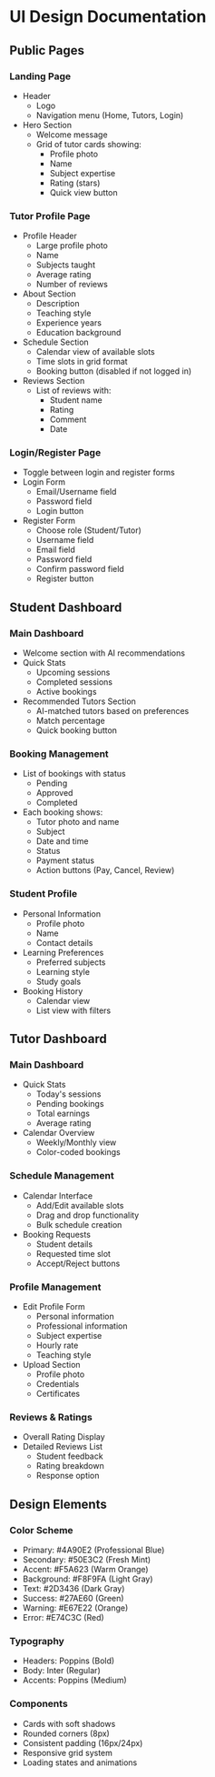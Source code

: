 # UI Design Documentation

## Public Pages

### Landing Page
- Header
  - Logo
  - Navigation menu (Home, Tutors, Login)
- Hero Section
  - Welcome message
  - Grid of tutor cards showing:
    - Profile photo
    - Name
    - Subject expertise
    - Rating (stars)
    - Quick view button

### Tutor Profile Page
- Profile Header
  - Large profile photo
  - Name
  - Subjects taught
  - Average rating
  - Number of reviews
- About Section
  - Description
  - Teaching style
  - Experience years
  - Education background
- Schedule Section
  - Calendar view of available slots
  - Time slots in grid format
  - Booking button (disabled if not logged in)
- Reviews Section
  - List of reviews with:
    - Student name
    - Rating
    - Comment
    - Date

### Login/Register Page
- Toggle between login and register forms
- Login Form
  - Email/Username field
  - Password field
  - Login button
- Register Form
  - Choose role (Student/Tutor)
  - Username field
  - Email field
  - Password field
  - Confirm password field
  - Register button

## Student Dashboard

### Main Dashboard
- Welcome section with AI recommendations
- Quick Stats
  - Upcoming sessions
  - Completed sessions
  - Active bookings
- Recommended Tutors Section
  - AI-matched tutors based on preferences
  - Match percentage
  - Quick booking button

### Booking Management
- List of bookings with status
  - Pending
  - Approved
  - Completed
- Each booking shows:
  - Tutor photo and name
  - Subject
  - Date and time
  - Status
  - Payment status
  - Action buttons (Pay, Cancel, Review)

### Student Profile
- Personal Information
  - Profile photo
  - Name
  - Contact details
- Learning Preferences
  - Preferred subjects
  - Learning style
  - Study goals
- Booking History
  - Calendar view
  - List view with filters

## Tutor Dashboard

### Main Dashboard
- Quick Stats
  - Today's sessions
  - Pending bookings
  - Total earnings
  - Average rating
- Calendar Overview
  - Weekly/Monthly view
  - Color-coded bookings

### Schedule Management
- Calendar Interface
  - Add/Edit available slots
  - Drag and drop functionality
  - Bulk schedule creation
- Booking Requests
  - Student details
  - Requested time slot
  - Accept/Reject buttons

### Profile Management
- Edit Profile Form
  - Personal information
  - Professional information
  - Subject expertise
  - Hourly rate
  - Teaching style
- Upload Section
  - Profile photo
  - Credentials
  - Certificates

### Reviews & Ratings
- Overall Rating Display
- Detailed Reviews List
  - Student feedback
  - Rating breakdown
  - Response option

## Design Elements

### Color Scheme
- Primary: #4A90E2 (Professional Blue)
- Secondary: #50E3C2 (Fresh Mint)
- Accent: #F5A623 (Warm Orange)
- Background: #F8F9FA (Light Gray)
- Text: #2D3436 (Dark Gray)
- Success: #27AE60 (Green)
- Warning: #E67E22 (Orange)
- Error: #E74C3C (Red)

### Typography
- Headers: Poppins (Bold)
- Body: Inter (Regular)
- Accents: Poppins (Medium)

### Components
- Cards with soft shadows
- Rounded corners (8px)
- Consistent padding (16px/24px)
- Responsive grid system
- Loading states and animations